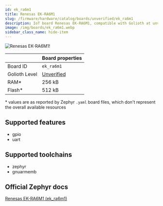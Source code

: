 ```yaml
---
id: ek_ra6m1
title: Renesas EK-RA6M1
slug: /firmware/hardware/catalog/boards/unverified/ek_ra6m1
description: IoT board Renesas EK-RA6M1, compatible with Golioth at unverified level.
image: /img/boards/ek_ra6m1.webp
sidebar_class_name: hide-item
---
```


[//]: # (This is an auto-generated file, do not edit! Changes to it will be lost upon re-generation)

![Renesas EK-RA6M1!](/img/boards/ek_ra6m1.webp "Renesas EK-RA6M1")

|                | Board properties     |
| -------------  | -------------------- |
| Board ID       | `ek_ra6m1` |
| Golioth Level  | [Unverified](/firmware/hardware#unverified-boards) |
| RAM*           | 256 kB |
| Flash*         | 512 kB |

\* values are as reported by Zephyr `.yaml` board files, which don't represent the overall available resources



## Supported features

* gpio
* uart

## Supported toolchains

* zephyr
* gnuarmemb

## Official Zephyr docs

[Renesas EK-RA6M1 (ek_ra6m1)](https://docs.zephyrproject.org/latest/boards/renesas/ek_ra6m1/doc/index.html)
